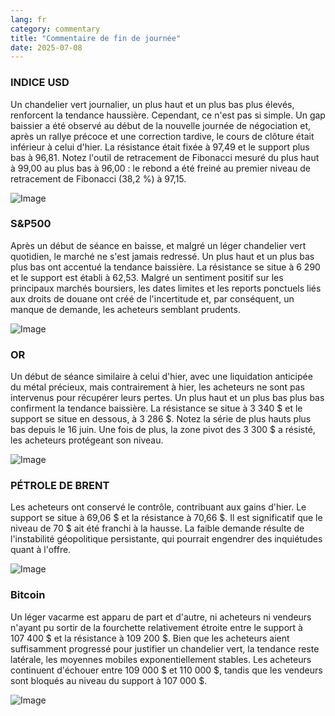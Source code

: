 ```yaml
---
lang: fr
category: commentary
title: "Commentaire de fin de journée"
date: 2025-07-08
---
```


### INDICE USD

Un chandelier vert journalier, un plus haut et un plus bas plus élevés, renforcent la tendance haussière. Cependant, ce n'est pas si simple. Un gap baissier a été observé au début de la nouvelle journée de négociation et, après un rallye précoce et une correction tardive, le cours de clôture était inférieur à celui d'hier. La résistance était fixée à 97,49 et le support plus bas à 96,81. Notez l'outil de retracement de Fibonacci mesuré du plus haut à 99,00 au plus bas à 96,00 : le rebond a été freiné au premier niveau de retracement de Fibonacci (38,2 %) à 97,15.

![Image](https://markleighedu.github.io/img/Jul-2025/08-Jul-2025/usdindex.jpg)

### S&P500

Après un début de séance en baisse, et malgré un léger chandelier vert quotidien, le marché ne s'est jamais redressé. Un plus haut et un plus bas plus bas ont accentué la tendance baissière. La résistance se situe à 6 290 et le support est établi à 62,53. Malgré un sentiment positif sur les principaux marchés boursiers, les dates limites et les reports ponctuels liés aux droits de douane ont créé de l'incertitude et, par conséquent, un manque de demande, les acheteurs semblant prudents.

![Image](https://markleighedu.github.io/img/Jul-2025/08-Jul-2025/sp500.jpg)

### OR

Un début de séance similaire à celui d'hier, avec une liquidation anticipée du métal précieux, mais contrairement à hier, les acheteurs ne sont pas intervenus pour récupérer leurs pertes. Un plus haut et un plus bas plus bas confirment la tendance baissière. La résistance se situe à 3 340 $ et le support se situe en dessous, à 3 286 $. Notez la série de plus hauts plus bas depuis le 16 juin. Une fois de plus, la zone pivot des 3 300 $ a résisté, les acheteurs protégeant son niveau.

![Image](https://markleighedu.github.io/img/Jul-2025/08-Jul-2025/gold.jpg)

### PÉTROLE DE BRENT

Les acheteurs ont conservé le contrôle, contribuant aux gains d'hier. Le support se situe à 69,06 $ et la résistance à 70,66 $. Il est significatif que le niveau de 70 $ ait été franchi à la hausse. La faible demande résulte de l'instabilité géopolitique persistante, qui pourrait engendrer des inquiétudes quant à l'offre.

![Image](https://markleighedu.github.io/img/Jul-2025/08-Jul-2025/brentoil.jpg)

### Bitcoin

Un léger vacarme est apparu de part et d'autre, ni acheteurs ni vendeurs n'ayant pu sortir de la fourchette relativement étroite entre le support à 107 400 $ et la résistance à 109 200 $. Bien que les acheteurs aient suffisamment progressé pour justifier un chandelier vert, la tendance reste latérale, les moyennes mobiles exponentiellement stables. Les acheteurs continuent d'échouer entre 109 000 $ et 110 000 $, tandis que les vendeurs sont bloqués au niveau du support à 107 000 $.

![Image](https://markleighedu.github.io/img/Jul-2025/08-Jul-2025/bitcoin.jpg)

